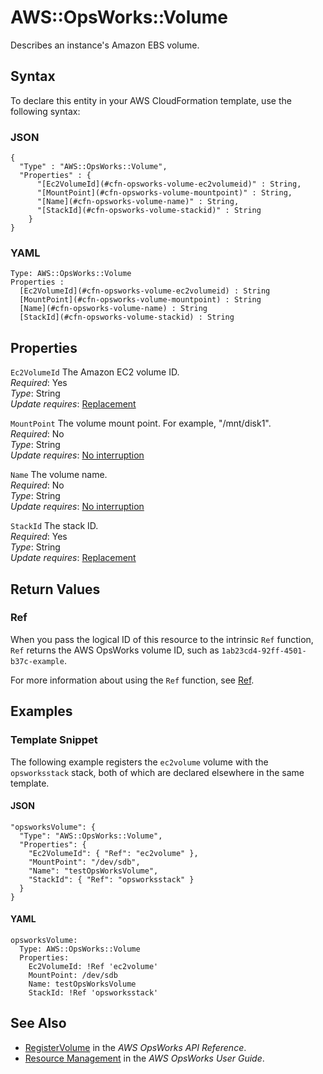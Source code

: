 # AWS::OpsWorks::Volume<a name="aws-resource-opsworks-volume"></a>

Describes an instance's Amazon EBS volume\.

## Syntax<a name="aws-resource-opsworks-volume-syntax"></a>

To declare this entity in your AWS CloudFormation template, use the following syntax:

### JSON<a name="aws-resource-opsworks-volume-syntax.json"></a>

```
{
  "Type" : "AWS::OpsWorks::Volume",
  "Properties" : {
      "[Ec2VolumeId](#cfn-opsworks-volume-ec2volumeid)" : String,
      "[MountPoint](#cfn-opsworks-volume-mountpoint)" : String,
      "[Name](#cfn-opsworks-volume-name)" : String,
      "[StackId](#cfn-opsworks-volume-stackid)" : String
    }
}
```

### YAML<a name="aws-resource-opsworks-volume-syntax.yaml"></a>

```
Type: AWS::OpsWorks::Volume
Properties : 
﻿  [Ec2VolumeId](#cfn-opsworks-volume-ec2volumeid) : String
﻿  [MountPoint](#cfn-opsworks-volume-mountpoint) : String
﻿  [Name](#cfn-opsworks-volume-name) : String
﻿  [StackId](#cfn-opsworks-volume-stackid) : String
```

## Properties<a name="aws-resource-opsworks-volume-properties"></a>

`Ec2VolumeId`  <a name="cfn-opsworks-volume-ec2volumeid"></a>
The Amazon EC2 volume ID\.  
*Required*: Yes  
*Type*: String  
*Update requires*: [Replacement](https://docs.aws.amazon.com/AWSCloudFormation/latest/UserGuide/using-cfn-updating-stacks-update-behaviors.html#update-replacement)

`MountPoint`  <a name="cfn-opsworks-volume-mountpoint"></a>
The volume mount point\. For example, "/mnt/disk1"\.  
*Required*: No  
*Type*: String  
*Update requires*: [No interruption](https://docs.aws.amazon.com/AWSCloudFormation/latest/UserGuide/using-cfn-updating-stacks-update-behaviors.html#update-no-interrupt)

`Name`  <a name="cfn-opsworks-volume-name"></a>
The volume name\.  
*Required*: No  
*Type*: String  
*Update requires*: [No interruption](https://docs.aws.amazon.com/AWSCloudFormation/latest/UserGuide/using-cfn-updating-stacks-update-behaviors.html#update-no-interrupt)

`StackId`  <a name="cfn-opsworks-volume-stackid"></a>
The stack ID\.  
*Required*: Yes  
*Type*: String  
*Update requires*: [Replacement](https://docs.aws.amazon.com/AWSCloudFormation/latest/UserGuide/using-cfn-updating-stacks-update-behaviors.html#update-replacement)

## Return Values<a name="aws-resource-opsworks-volume-return-values"></a>

### Ref<a name="aws-resource-opsworks-volume-return-values-ref"></a>

 When you pass the logical ID of this resource to the intrinsic `Ref` function, `Ref` returns the AWS OpsWorks volume ID, such as `1ab23cd4-92ff-4501-b37c-example`\.

For more information about using the `Ref` function, see [Ref](https://docs.aws.amazon.com/AWSCloudFormation/latest/UserGuide/intrinsic-function-reference-ref.html)\.

## Examples<a name="aws-resource-opsworks-volume--examples"></a>

### Template Snippet<a name="aws-resource-opsworks-volume--examples--Template_Snippet"></a>

The following example registers the `ec2volume` volume with the `opsworksstack` stack, both of which are declared elsewhere in the same template\.

#### JSON<a name="aws-resource-opsworks-volume--examples--Template_Snippet--json"></a>

```
"opsworksVolume": {
  "Type": "AWS::OpsWorks::Volume",
  "Properties": {
    "Ec2VolumeId": { "Ref": "ec2volume" },
    "MountPoint": "/dev/sdb",
    "Name": "testOpsWorksVolume",
    "StackId": { "Ref": "opsworksstack" }
  }
}
```

#### YAML<a name="aws-resource-opsworks-volume--examples--Template_Snippet--yaml"></a>

```
opsworksVolume:
  Type: AWS::OpsWorks::Volume
  Properties:
    Ec2VolumeId: !Ref 'ec2volume'
    MountPoint: /dev/sdb
    Name: testOpsWorksVolume
    StackId: !Ref 'opsworksstack'
```

## See Also<a name="aws-resource-opsworks-volume--seealso"></a>
+  [RegisterVolume](https://docs.aws.amazon.com/opsworks/latest/APIReference/API_RegisterVolume.html) in the *AWS OpsWorks API Reference*\.
+  [Resource Management](https://docs.aws.amazon.com/opsworks/latest/userguide/resources.html) in the *AWS OpsWorks User Guide*\.